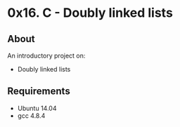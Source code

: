# 0x16. C - Doubly linked lists
## About
An introductory project on:
- Doubly linked lists
## Requirements
- Ubuntu 14.04
- gcc 4.8.4
